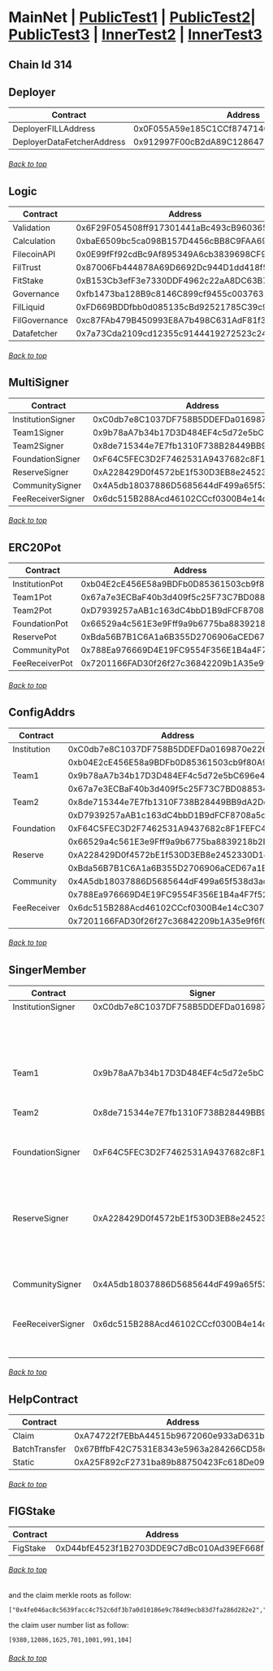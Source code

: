 <a id="menu"></a>

# MainNet | [PublicTest1](PublicTest1.md) | [PublicTest2](PublicTest2.md)| [PublicTest3](PublicTest3.md) | [InnerTest2](InnerTest2.md) | [InnerTest3](InnerTest3.md)

## Chain Id 314

## Deployer <a id="Deployer"></a>
| Contract                   | Address                                    |
|----------------------------|--------------------------------------------|
| DeployerFILLAddress        | 0x0F055A59e185C1CCf8747140D49F69E7964452CE |
| DeployerDataFetcherAddress | 0x912997F00cB2dA89C128647B9B5FFF08D1cC8c01 |
###### [Back to top](#menu)

## Logic <a id="Logic"></a>
| Contract                   | Address                                    |
|----------------------------|--------------------------------------------|
| Validation                 | 0x6F29F054508ff917301441aBc493cB9603653A6A | 
| Calculation                | 0xbaE6509bc5ca098B157D4456cBB8C9FAA69554f5 |
| FilecoinAPI                | 0x0E99fFf92cdBc9Af895349A6cb3839698CF98551 |
| FilTrust                   | 0x87006Fb444878A69D6692Dc944D1dd418f52F053 |
| FitStake                   | 0xB153Cb3efF3e7330DDF4962c22aA8DC63B7fa952 |
| Governance                 | 0xfb1473ba128B9c8146C899cf9455c0037631D389 |
| FilLiquid                  | 0xFD669BDDfbb0d085135cBd92521785C39c95bA4b |
| FilGovernance              | 0xc87FAb479B450993E8A7b498C631AdF81f3ca5B4 |
| Datafetcher                | 0x7a73Cda2109cd12355c9144419272523c247adB4 |
###### [Back to top](#menu)

## MultiSigner <a id="MultiSigner"></a>
| Contract                   | Address                                    |
|----------------------------|--------------------------------------------|
| InstitutionSigner          | 0xC0db7e8C1037DF758B5DDEFDa0169870e226cf9D |
| Team1Signer                | 0x9b78aA7b34b17D3D484EF4c5d72e5bC696e4be68 |
| Team2Signer                | 0x8de715344e7E7fb1310F738B28449BB9dA2De5Bd |
| FoundationSigner           | 0xF64C5FEC3D2F7462531A9437682c8F1FEFC44723 |
| ReserveSigner              | 0xA228429D0f4572bE1f530D3EB8e2452330D14E7E |
| CommunitySigner            | 0x4A5db18037886D5685644dF499a65f538d3adf1E |
| FeeReceiverSigner          | 0x6dc515B288Acd46102CCcf0300B4e14cC30751Ac |
###### [Back to top](#menu)

## ERC20Pot <a id="ERC20Pot"></a>
| Contract                   | Address                                    |
|----------------------------|--------------------------------------------|
| InstitutionPot             | 0xb04E2cE456E58a9BDFb0D85361503cb9f80A937A |
| Team1Pot                   | 0x67a7e3ECBaF40b3d409f5c25F73C7BD088534875 |
| Team2Pot                   | 0xD7939257aAB1c163dC4bbD1B9dFCF8708a5c4340 |
| FoundationPot              | 0x66529a4c561E3e9Fff9a9b6775ba8839218b2D4b |
| ReservePot                 | 0xBda56B7B1C6A1a6B355D2706906aCED67a1E9ef8 |
| CommunityPot               | 0x788Ea976669D4E19FC9554F356E1B4a4F7f52e82 |
| FeeReceiverPot             | 0x7201166FAD30f26f27c36842209b1A35e9f6f0d3 |
###### [Back to top](#menu)

## ConfigAddrs <a id="ConfigAddrs"></a>
| Contract                   | Address                                    |
|----------------------------|--------------------------------------------|
| Institution                | 0xC0db7e8C1037DF758B5DDEFDa0169870e226cf9D |
|                            | 0xb04E2cE456E58a9BDFb0D85361503cb9f80A937A |
| Team1                      | 0x9b78aA7b34b17D3D484EF4c5d72e5bC696e4be68 |
|                            | 0x67a7e3ECBaF40b3d409f5c25F73C7BD088534875 |
| Team2                      | 0x8de715344e7E7fb1310F738B28449BB9dA2De5Bd |
|                            | 0xD7939257aAB1c163dC4bbD1B9dFCF8708a5c4340 |
| Foundation                 | 0xF64C5FEC3D2F7462531A9437682c8F1FEFC44723 |
|                            | 0x66529a4c561E3e9Fff9a9b6775ba8839218b2D4b |
| Reserve                    | 0xA228429D0f4572bE1f530D3EB8e2452330D14E7E |
|                            | 0xBda56B7B1C6A1a6B355D2706906aCED67a1E9ef8 |
| Community                  | 0x4A5db18037886D5685644dF499a65f538d3adf1E |
|                            | 0x788Ea976669D4E19FC9554F356E1B4a4F7f52e82 |
| FeeReceiver                | 0x6dc515B288Acd46102CCcf0300B4e14cC30751Ac |
|                            | 0x7201166FAD30f26f27c36842209b1A35e9f6f0d3 |
###### [Back to top](#menu)

## SingerMember <a id="SingerMember"></a>
| Contract                   | Signer                                     |                Members                     |    Threshold   |
|----------------------------|--------------------------------------------|--------------------------------------------|----------------|
| InstitutionSigner          | 0xC0db7e8C1037DF758B5DDEFDa0169870e226cf9D | 0xF83d76800CDaDc84CbB72404aB9bcF8b893e563E |        3       |     
|                            |                                            | 0xE0954F634E71a84d0d3756681D271E92C8898268 |                |    
|                            |                                            | 0x606FD6f0035C1C5E10caa0986Fc2651Dca5fC588 |                |
|                            |                                            | 0xab9f33538a0162A0A95e12DA089dA24fF4A8BA08 |                |
|                            |                                            | 0x39caC40D7314099df3403c5360a95FDC28B0EC5C |                |
| Team1                      | 0x9b78aA7b34b17D3D484EF4c5d72e5bC696e4be68 | 0xcBa46045e6F9626640FaD66095de7aFe6B72e5ed |        2       |     
|                            |                                            | 0x39caC40D7314099df3403c5360a95FDC28B0EC5C |                |    
|                            |                                            | 0x606FD6f0035C1C5E10caa0986Fc2651Dca5fC588 |                |
| Team2                      | 0x8de715344e7E7fb1310F738B28449BB9dA2De5Bd | 0x21D088998cE767b8B1DEE773ffAC717a784CD10f |        2       |     
|                            |                                            | 0xd0d27f9638FaF38991373f00C3Fda7A252Af34ef |                |    
|                            |                                            | 0xC124B670491c1c86104bC2AF7efA8858987DE90D |                |
| FoundationSigner           | 0xF64C5FEC3D2F7462531A9437682c8F1FEFC44723 | 0xF83d76800CDaDc84CbB72404aB9bcF8b893e563E |        3       |     
|                            |                                            | 0xE0954F634E71a84d0d3756681D271E92C8898268 |                |    
|                            |                                            | 0x606FD6f0035C1C5E10caa0986Fc2651Dca5fC588 |                |
|                            |                                            | 0xab9f33538a0162A0A95e12DA089dA24fF4A8BA08 |                |
|                            |                                            | 0x39caC40D7314099df3403c5360a95FDC28B0EC5C |                |
| ReserveSigner              | 0xA228429D0f4572bE1f530D3EB8e2452330D14E7E | 0xF83d76800CDaDc84CbB72404aB9bcF8b893e563E |        3       |     
|                            |                                            | 0xE0954F634E71a84d0d3756681D271E92C8898268 |                |    
|                            |                                            | 0x606FD6f0035C1C5E10caa0986Fc2651Dca5fC588 |                |
|                            |                                            | 0xab9f33538a0162A0A95e12DA089dA24fF4A8BA08 |                |
|                            |                                            | 0x39caC40D7314099df3403c5360a95FDC28B0EC5C |                |
| CommunitySigner            | 0x4A5db18037886D5685644dF499a65f538d3adf1E | 0x21D088998cE767b8B1DEE773ffAC717a784CD10f |        2       |     
|                            |                                            | 0xd0d27f9638FaF38991373f00C3Fda7A252Af34ef |                |    
|                            |                                            | 0xC124B670491c1c86104bC2AF7efA8858987DE90D |                |
| FeeReceiverSigner          | 0x6dc515B288Acd46102CCcf0300B4e14cC30751Ac | 0xF83d76800CDaDc84CbB72404aB9bcF8b893e563E |        2       |     
|                            |                                            | 0x606FD6f0035C1C5E10caa0986Fc2651Dca5fC588 |                |    
|                            |                                            | 0xE0954F634E71a84d0d3756681D271E92C8898268 |                |
###### [Back to top](#menu)

## HelpContract <a id="HelpContract"></a>
| Contract                   | Address                                    |
|----------------------------|--------------------------------------------|
| Claim                      | 0xA74722f7EBbA44515b9672060e933aD631b9Ce63 |
| BatchTransfer              | 0x67BffbF42C7531E8343e5963a284266CD58c4125 |
| Static                     | 0xA25F892cF2731ba89b88750423Fc618De0959C43 |
###### [Back to top](#menu)

## FIGStake <a id="FIGStake"></a>
| Contract                   | Address                                    |
|----------------------------|--------------------------------------------|
| FigStake                   | 0xD44bfE4523f1B2703DDE9C7dBc010Ad39EF668f7 |
###### [Back to top](#menu)


and the claim merkle roots as follow:
```dat
["0x4fe046ac8c5639facc4c752c6df3b7a0d10186e9c784d9ecb83d7fa286d282e2","0x111844104cfff0a8cd9bd95ccb60b6d9457fd90a9556d2d68d58ec5a843a32ce","0x09acb0247089fbb8c77d1df8afd33c97a09b8930d3b2cb1cdeaef1d6ad81b724","0x33c6741d6d99268b8777220840f94984ff508b5931ceca2e26232846890c3da8","0x94e2baa87ac072da7e9e44198900a82215bb511b53e41f19b47f39ab28b862b1","0xe553389471e8b4b24bb6d779bf0bf01a8e964c3494a88ce0b7db2a968eed2c52","0xb5005a1759a44cec90f4d4686d5c82c463a5a0c8ec1f94c486c20250bc631d1a"]
```
the claim user number list as follow:
```dat
[9380,12086,1625,701,1001,991,104]
```
###### [Back to top](#menu)